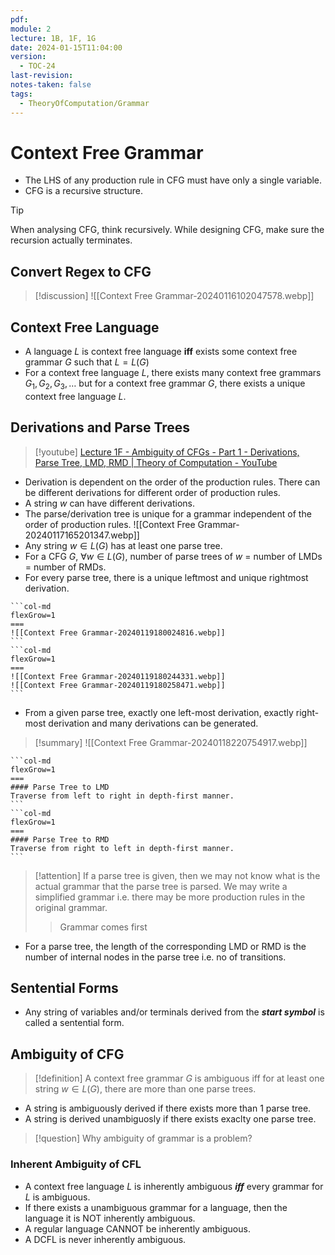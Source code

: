 ```yaml
---
pdf: 
module: 2
lecture: 1B, 1F, 1G
date: 2024-01-15T11:04:00
version:
  - TOC-24
last-revision: 
notes-taken: false
tags:
  - TheoryOfComputation/Grammar
---
```

# Context Free Grammar
- The LHS of any production rule in CFG must have only a single variable.
- CFG is a recursive structure.
> [!tip] 
> When analysing CFG, think recursively. 
> While designing CFG, make sure the recursion actually terminates.
## Convert Regex to CFG

> [!discussion] 
> ![[Context Free Grammar-20240116102047578.webp]]

## Context Free Language
- A language $L$ is context free language **iff** exists some context free grammar $G$ such that $L = L(G)$ 
- For a context free language $L$, there exists many context free grammars $G_1, G_2, G_3, \ldots$ but for a context free grammar $G$, there exists a unique context free language $L$.

## Derivations and Parse Trees
> [!youtube] 
> [Lecture 1F - Ambiguity of CFGs - Part 1 - Derivations, Parse Tree, LMD, RMD | Theory of Computation - YouTube](https://www.youtube.com/watch?v=0IntVWkFveA)
- Derivation is dependent on the order of the production rules. There can be different derivations for different order of production rules.
- A string $w$ can have different derivations.
- The parse/derivation tree is unique for a grammar independent of the order of production rules.
![[Context Free Grammar-20240117165201347.webp]]
- Any string $w \in L(G)$ has at least one parse tree.
- For a CFG $G$, $\forall w \in L(G)$, number of parse trees of $w$ = number of LMDs = number of RMDs.
- For every parse tree, there is a unique leftmost and unique rightmost derivation.
````col
```col-md
flexGrow=1
===
![[Context Free Grammar-20240119180024816.webp]]
```
```col-md
flexGrow=1
===
![[Context Free Grammar-20240119180244331.webp]]
![[Context Free Grammar-20240119180258471.webp]]
```
````

- From a given parse tree, exactly one left-most derivation, exactly right-most derivation and many derivations can be generated.
> [!summary] 
> ![[Context Free Grammar-20240118220754917.webp]]

````col
```col-md
flexGrow=1
===
#### Parse Tree to LMD
Traverse from left to right in depth-first manner.
```
```col-md
flexGrow=1
===
#### Parse Tree to RMD
Traverse from right to left in depth-first manner.
```
````

> [!attention] 
> If a parse tree is given, then we may not know what is the actual grammar that the parse tree is parsed. We may write a simplified grammar i.e. there may be more production rules in the original grammar.
>> Grammar comes first 

- For a parse tree, the length of the corresponding LMD or RMD is the number of internal nodes in the parse tree i.e. no of transitions.

## Sentential Forms
- Any string of variables and/or terminals derived from the ***start symbol*** is called a sentential form.

## Ambiguity of CFG
> [!definition] 
> A context free grammar $G$ is ambiguous iff for at least one string $w \in L(G)$, there are more than one parse trees. 

- A string is ambiguously derived if there exists more than 1 parse tree.
- A string is derived unambiguosly if there exists exaclty one parse tree.

> [!question] Why ambiguity of grammar is a problem?

### Inherent Ambiguity of CFL

- A context free language $L$ is inherently ambiguous ***iff*** every grammar for $L$ is ambiguous.
- If there exists a unambiguous grammar for a language, then the language it is NOT inherently ambiguous.
- A regular language CANNOT be inherently ambiguous.
- A DCFL is never inherently ambiguous.